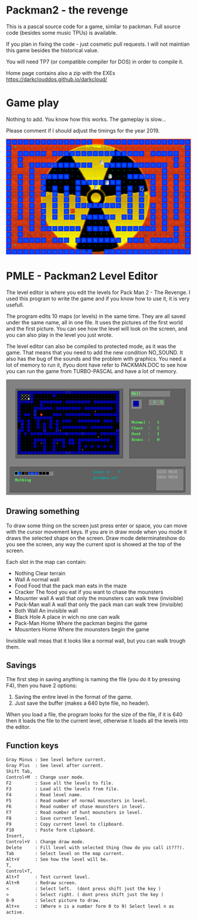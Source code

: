 
# Packman2 - the revenge

This is a pascal source code for a game, similar
to packman. Full source code (besides some music TPUs) is available.

If you plan in fixing the code - just cosmetic pull requests. I will not maintian this game besides the historical value. 

You will need TP7 (or compatible compiler for DOS) in order to compile it.

Home page contains also a zip with the EXEs
https://darkclouddos.github.io/darkcloud/

# Game play

Nothing to add. You know how this works. The gameplay is slow... 

Please comment if I should adjust the timings for the year 2019. 


![](packman2.png?raw=true)

# PMLE - Packman2 Level Editor

   The level editor is where you edit the levels for Pack Man 2 - The Revenge.
I used this program to write the game and if you know how to use it, it is
very usefull.

   The program edits 10 maps (or levels) in the same time. They are all saved
under the same name, all in one file. It uses the pictures of the first world
and the first picture. You can see how the level will look  on the screen,
and you can also play in the level you just wrote.

   The level editor can also be compiled to protected mode, as it was the
game. That means that you need to add the new condition NO_SOUND. It also
has the bug of the sounds and the problem with graphics. You need a lot of
memory to run it, ifyou dont have refer to PACKMAN.DOC to see how you can
run the game from TURBO-PASCAL and have a lot of memory.


![](pmle.png?raw=true)

##   Drawing something
   
  To draw some thing on the screen just press enter or space, you can move
with the cursor movement keys. If you are in draw mode when you mode it
draws the selected shape on the screen. Draw mode determinateshow do you
see the screen, any way the current spot is showed at the top of the screen.


Each slot in the map can contain:

 * Nothing               Clear terrain
 * Wall                  A normal wall
 * Food                  Food that the pack man eats in the maze
 * Cracker               The food you eat if you want to chase the mounsters
 * Mousnter wall         A wall that only the mounsters can walk trew (invisible)
 * Pack-Man wall         A wall that only the pack man can walk trew (invisible)
 * Both Wall             An invisible wall
* Black Hole            A place in wich no one can walk
 * Pack-Man Home         Where the packman begins the game
 * Mousnters Home        Where the mounsters begin the game

  Invisible wall meas that it looks like a normal wall, but you can walk trough them.


   ## Savings

  The first step in saving anything is naming the file (you do it by
pressing F4), then you have 2 options:

  1)  Saving the entire level in the format of the game.
  2)  Just save the buffer (makes a 640 byte file, no header).

  When you load a file, the program looks for the size of the file,
if it is 640 then it loads the file to the current level, otherwise
it loads all the levels into the editor.


## Function keys

     
    Gray Minus : See level before current.
    Gray Plus  : See level after current.
    Shift Tab,
    Control+M  : Change user mode.
    F2         : Save all the levels to file.
    F3         : Load all the levels from file.
    F4         : Read level name.
    F5         : Read number of normal mounsters in level.
    F6         : Read number of chase mounsters in level.
    F7         : Read number of hunt mounsters in level.
    F8         : Save current level.
    F9         : Copy current level to clipboard.
    F10        : Paste form clipboard.
    Insert,
    Control+V  : Change draw mode.
    Delete     : Fill level with selected thing (how do you call it???).
    Tab        : Select level on the map current.
    Alt+V      : See how the level will be.
    T,
    Control+T,
    Alt+T      : Test current level.
    Alt+R      : Redraw screen.
    <          : Select left.  (dont press shift just the key )
    >          : Select right. ( dont press shift just the key )
    0-9        : Select picture to draw.
    Alt+n      : (Where n is a number form 0 to 9) Select level n as active.

